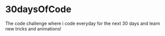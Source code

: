 # 30daysOfCode
The code challenge where i code everyday for the next 30 days and learn new tricks and animations!
